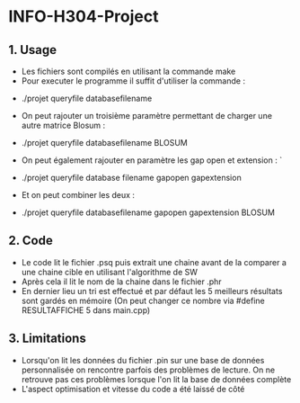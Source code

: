 # INFO-H304-Project

## 1. Usage
* Les fichiers sont compilés en utilisant la commande make
* Pour executer le programme il suffit d'utiliser la commande :
- ./projet  queryfile databasefilename
* On peut rajouter un troisième paramètre permettant de charger une autre matrice Blosum :
- ./projet queryfile databasefilename BLOSUM
* On peut également rajouter en paramètre les gap open et extension : `
- ./projet queryfile database filename gapopen gapextension
* Et on peut combiner les deux :
- ./projet queryfile databasefilename gapopen gapextension BLOSUM
 

## 2. Code
* Le code lit le fichier .psq puis extrait une chaine avant de la comparer a une chaine cible en utilisant l'algorithme de SW
* Après cela il lit le nom de la chaine dans le fichier .phr
* En dernier lieu un tri est effectué et par défaut les 5 meilleurs résultats sont gardés en mémoire (On peut changer ce nombre via #define RESULTAFFICHE 5 dans main.cpp)

## 3. Limitations
* Lorsqu'on lit les données du fichier .pin sur une base de données personnalisée on rencontre parfois des problèmes de lecture. On ne retrouve pas ces problèmes lorsque l'on lit la base de données complète
* L'aspect optimisation et vitesse du code a été laissé de côté
